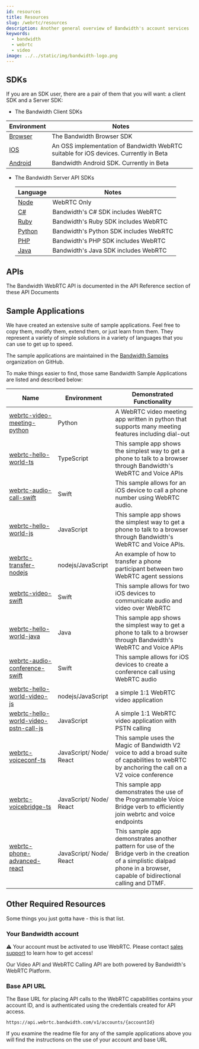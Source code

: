 ```yaml
---
id: resources
title: Resources
slug: /webrtc/resources
description: Another general overview of Bandwidth's account services
keywords:
  - bandwidth
  - webrtc
  - video
image: ../../static/img/bandwidth-logo.png
---
```


## SDKs

If you are an SDK user, there are a pair of them that you will want: a client SDK and a Server SDK:

- The Bandwidth Client SDKs

| Environment                                                        | Notes                                                                                 |
| ------------------------------------------------------------------ | ------------------------------------------------------------------------------------- |
| [Browser](https://www.npmjs.com/package/@bandwidth/webrtc-browser) | The Bandwidth Browser SDK                                                             |
| [IOS](https://github.com/Bandwidth/bandwidth-webrtc-swift)         | An OSS implementation of Bandwidth WebRTC suitable for iOS devices. Currently in Beta |
| [Android](https://github.com/Bandwidth/bandwidth-android)          | Bandwidth Android SDK. Currently in Beta                                              |

- The Bandwidth Server API SDKs

  | Language                                                                   | Notes                                  |
  | -------------------------------------------------------------------------- | -------------------------------------- |
  | [Node](https://www.npmjs.com/package/@bandwidth/webrtc)                    | WebRTC Only                            |
  | [C#](https://www.nuget.org/packages/Bandwidth.Sdk/)                        | Bandwidth's C# SDK includes WebRTC     |
  | [Ruby](https://rubygems.org/gems/bandwidth-sdk)                            | Bandwidth's Ruby SDK includes WebRTC   |
  | [Python](https://pypi.org/project/bandwidth-sdk/)                          | Bandwidth's Python SDK includes WebRTC |
  | [PHP](https://packagist.org/packages/bandwidth/sdk)                        | Bandwidth's PHP SDK includes WebRTC    |
  | [Java](https://mvnrepository.com/artifact/com.bandwidth.sdk/bandwidth-sdk) | Bandwidth's Java SDK includes WebRTC   |

## APIs

The Bandwidth WebRTC API is documented in the API Reference section of these API Documents

## Sample Applications

We have created an extensive suite of sample applications. Feel free to copy them, modify them, extend them, or just learn from them. They represent a variety of simple solutions in a variety of languages that you can use to get up to speed.

The sample applications are maintained in the [Bandwidth Samples](https://github.com/search?q=topic%3Awebrtc+org%3ABandwidth-Samples) organization on GitHub.

To make things easier to find, those same Bandwidth Sample Applications are listed and described below:

| Name                                                                                                                | Environment             | Demonstrated Functionality                                                                                                                     |
| ------------------------------------------------------------------------------------------------------------------- | ----------------------- | ---------------------------------------------------------------------------------------------------------------------------------------------- |
| [webrtc-video-meeting-python](https://github.com/Bandwidth-Samples/webrtc-video-meeting-python)                     | Python                  | A WebRTC video meeting app written in python that supports many meeting features including dial-out                                            |
| [webrtc-hello-world-ts](https://github.com/Bandwidth-Samples/webrtc-hello-world-ts)                                 | TypeScript              | This sample app shows the simplest way to get a phone to talk to a browser through Bandwidth's WebRTC and Voice APIs                           |
| [webrtc-audio-call-swift](https://github.com/Bandwidth-Samples/webrtc-audio-call-swift)                             | Swift                   | This sample allows for an iOS device to call a phone number using WebRTC audio.                                                                |
| [webrtc-hello-world-js](https://github.com/Bandwidth-Samples/webrtc-hello-world-js)                                 | JavaScript              | This sample app shows the simplest way to get a phone to talk to a browser through Bandwidth's WebRTC and Voice APIs.                          |
| [webrtc-transfer-nodejs](https://github.com/Bandwidth-Samples/webrtc-transfer-nodejs)                               | nodejs/JavaScript       | An example of how to transfer a phone participant between two WebRTC agent sessions                                                            |
| [webrtc-video-swift](https://github.com/Bandwidth-Samples/webrtc-video-swift)                                       | Swift                   | This sample allows for two iOS devices to communicate audio and video over WebRTC                                                              |
| [webrtc-hello-world-java](https://github.com/Bandwidth-Samples/webrtc-hello-world-java)                             | Java                    | This sample app shows the simplest way to get a phone to talk to a browser through Bandwidth's WebRTC and Voice APIs                           |
| [webrtc-audio-conference-swift](https://github.com/Bandwidth-Samples/webrtc-audio-conference-swift)                 | Swift                   | This sample allows for iOS devices to create a conference call using WebRTC audio                                                              |
| [webrtc-hello-world-video-js](https://github.com/Bandwidth-Samples/webrtc-hello-world-video-js)                     | nodejs/JavaScript       | a simple 1:1 WebRTC video application                                                                                                          |
| [webrtc-hello-world-video-pstn-call-js](https://github.com/Bandwidth-Samples/webrtc-hello-world-video-pstn-call-js) | JavaScript              | A simple 1:1 WebRTC video application with PSTN calling                                                                                        |
| [webrtc-voiceconf-ts](https://github.com/Bandwidth-Samples/webrtc-voiceconf-ts)                                     | JavaScript/ Node/ React | This sample uses the Magic of Bandwidth V2 voice to add a broad suite of capabilities to webRTC by anchoring the call on a V2 voice conference |
| [webrtc-voicebridge-ts](https://github.com/Bandwidth-Samples/webrtc-voicebridge-ts)                                 | JavaScript/ Node/ React | This sample app demonstrates the use of the Programmable Voice Bridge verb to efficiently join webrtc and voice endpoints                      |
| [webrtc-phone-advanced-react](https://https://github.com/Bandwidth-Samples/webrtc-phone-advanced-react)  | JavaScript/ Node/ React | This sample app demonstrates another pattern for use of the Bridge verb in the creation of a simplistic dialpad phone in a browser, capable of bidirectional calling and DTMF. |

## Other Required Resources

Some things you just gotta have - this is that list.

### Your Bandwidth account

⚠️ Your account must be activated to use WebRTC. Please contact [sales support](https://www.bandwidth.com/talk-to-an-expert/) to learn how to get access!

Our Video API and WebRTC Calling API are both powered by Bandwidth's WebRTC Platform.

### Base API URL

The Base URL for placing API calls to the WebRTC capabilities contains your account ID, and is authenticated using the credentials created for API access.

`https://api.webrtc.bandwidth.com/v1/accounts/{accountId}`

If you examine the readme file for any of the sample applications above you will find the instructions on the use of your account and base URL
